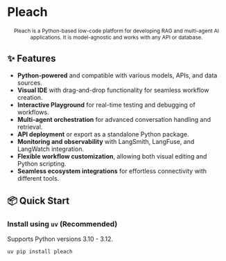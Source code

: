# Pleach  

<p align="center" style="font-size: 12px;">  
    Pleach is a Python-based low-code platform for developing RAG and multi-agent AI applications. It is model-agnostic and works with any API or database.  
</p>  

## ✨ Features  

- **Python-powered** and compatible with various models, APIs, and data sources.  
- **Visual IDE** with drag-and-drop functionality for seamless workflow creation.  
- **Interactive Playground** for real-time testing and debugging of workflows.  
- **Multi-agent orchestration** for advanced conversation handling and retrieval.  
- **API deployment** or export as a standalone Python package.  
- **Monitoring and observability** with LangSmith, LangFuse, and LangWatch integration.  
- **Flexible workflow customization**, allowing both visual editing and Python scripting.  
- **Seamless ecosystem integrations** for effortless connectivity with different tools.  

## 📦 Quick Start  

### Install using `uv` (Recommended)  
Supports Python versions 3.10 - 3.12.  

```sh  
uv pip install pleach  
